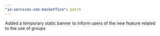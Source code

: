 ```yaml
---
"io-services-cms-backoffice": patch
---
```


Added a temporary static banner to inform users of the new feature related to the use of groups
